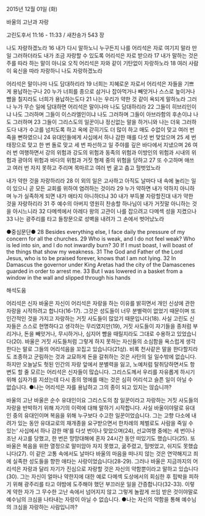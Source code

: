 2015년 12월 01일 (화)

바울의 고난과 자랑 



고린도후서 11:16 - 11:33 / 새찬송가 543 장


나도 자랑하겠노라
16 내가 다시 말하노니 누구든지 나를 어리석은 자로 여기지 말라 만일 그러하더라도 내가 조금 자랑할 수 있도록 어리석은 자로 받으라 17 내가 말하는 것은 주를 따라 하는 말이 아니요 오직 어리석은 자와 같이 기탄없이 자랑하노라 18 여러 사람이 육신을 따라 자랑하니 나도 자랑하겠노라 

어리석은 말이나마 나도 담대하리라 
19 너희는 지혜로운 자로서 어리석은 자들을 기쁘게 용납하는구나 20 누가 너희를 종으로 삼거나 잡아먹거나 빼앗거나 스스로 높이거나 뺨을 칠지라도 너희가 용납하는도다 21 나는 우리가 약한 것 같이 욕되게 말하노라 그러나 누가 무슨 일에 담대하면 어리석은 말이나마 나도 담대하리라 22 그들이 히브리인이냐 나도 그러하며 그들이 이스라엘인이냐 나도 그러하며 그들이 아브라함의 후손이냐 나도 그러하며 23 그들이 그리스도의 일꾼이냐 정신없는 말을 하거니와 나는 더욱 그러하도다 내가 수고를 넘치도록 하고 옥에 갇히기도 더 많이 하고 매도 수없이 맞고 여러 번 죽을 뻔하였으니 24 유대인들에게 사십에서 하나 감한 매를 다섯 번 맞았으며 25 세 번 태장으로 맞고 한 번 돌로 맞고 세 번 파선하고 일 주야를 깊은 바다에서 지냈으며 26 여러 번 여행하면서 강의 위험과 강도의 위험과 동족의 위험과 이방인의 위험과 시내의 위험과 광야의 위험과 바다의 위험과 거짓 형제 중의 위험을 당하고 27 또 수고하며 애쓰고 여러 번 자지 못하고 주리며 목마르고 여러 번 굶고 춥고 헐벗었노라 

내가 약한 것을 자랑하리라
28 이 외의 일은 고사하고 아직도 날마다 내 속에 눌리는 일이 있으니 곧 모든 교회를 위하여 염려하는 것이라 29 누가 약하면 내가 약하지 아니하며 누가 실족하게 되면 내가 애타지 아니하더냐 30 내가 부득불 자랑할진대 내가 약한 것을 자랑하리라 31 주 예수의 아버지 영원히 찬송할 하나님이 내가 거짓말 아니하는 것을 아시느니라 32 다메섹에서 아레다 왕의 고관이 나를 잡으려고 다메섹 성을 지켰으나 33 나는 광주리를 타고 들창문으로 성벽을 내려가 그 손에서 벗어났노라

●중심문단● 28 Besides everything else, I face daily the pressure of my concern for all the churches. 29 Who is weak, and I do not feel weak? Who is led into sin, and I do not inwardly burn? 30 If I must boast, I will boast of the things that show my weakness. 31 The God and Father of the Lord Jesus, who is to be praised forever, knows that I am not lying. 32 In Damascus the governor under King Aretas had the city of the Damascenes guarded in order to arrest me. 33 But I was lowered in a basket from a window in the wall and slipped through his hands

해석도움





어리석은 신자 
바울은 자신이 어리석은 자랑을 하는 이유를 밝히면서 개인 신상에 관한 자랑을 시작하려고 합니다(16-17). 그것은 성도들이 너무 분별력이 없었기 때문이며 또 인간적인 것을 가지고 자랑하는 거짓 사도들이 많았기 때문입니다(18). 사실 고린도 신자들은 스스로 현명하다고 생각하는 무리였지만(19), 거짓 사도들이 자기들을 종처럼 부리거나, 돈을 빼앗거나, 무시하거나, 심지어 뺨을 때릴지라도 그대로 수용하고 있었습니다(20). 바울은 거짓 사도들처럼 그렇게 하지 못하는 자신들의 소심함을 욕스럽게 생각한다는 말로 그들의 어리석음을 꼬집고 있습니다(21상). 비록 천사같은 말을 한다할지라도 조종하고 군림하는 것과 교묘하게 돈을 갈취하는 것은 사탄의 일 일수밖에 없습니다. 하지만 오늘날도 헛된 인간의 자랑 앞에서 분별력을 잃고, 노예처럼 탈취당하면서도 항변도 할 줄 모르는 어리석은 신자들이 많습니다. 그리스도께서 우리를 자유롭게 하시기 위해 십자가를 지셨는데 다시 종의 멍에를 매는 것은 심히 어리석고 슬픈 일이 아닐 수 없습니다. 
●나는 어리석은 자를 용납하고 그의 종이 되고 있지는 않습니까?

바울의 고난 
바울은 순수 유대인이요 그리스도의 참 일꾼이라고 자랑하는 거짓 사도들의 자랑을 반박하기 위해 자기의 이력에 대해 말하기 시작합니다. 사실 바울이야말로 유대인 중의 유대인이며 복음을 위해 누구보다 수고한 일꾼이었습니다. 그는 고향 다소에 내려가 있는 동안 유대교로의 재개종을 요구받으면서 한차례의 체벌로도 사람을 죽일 수 있는‘ 사십에서 하나 감한 매’를 다섯 번이나 맞았으며(24), 선교여행 중에는 세 번이나 조난 사고를 당했고, 한 번은 망망대해에 혼자 24시간 동안 떠있기도 했습니다(25). 또 바울은 복음을 위한 열정으로 말미암아 자지 못했고, 굶주렸고, 헐벗었고, 쉬지도 못했습니다(27). 이 같은 고통 속에서도 날마다 바울의 마음을 떠나지 않는 것은 연약해지고 죄에 실족한 성도들을 향한 애타는 사랑이었습니다(28-29). 그러나 바울은 지금까지의 어리석은 자랑과 달리 자기가 진심으로 자랑할 것은 자신의 약함뿐이라고 말하고 있습니다(30). 그는 자신이 얼마나 약한지에 대한 예로 다메섹 도상에서의 회심한 후 핍박을 피하기 위해 광주리를 타고 야밤에 도주해야 했던 부끄러운 일을 간증합니다(32-33). 이렇게 약한 자가 그 무수한 고난 속에서 넘어지지 않고 그렇게 놀랍게 쓰임 받은 것이야말로 예수님의 크심을 나타내는 자랑이 아닐 수 없습니다.
●나는 자신의 약함을 통해 예수님의 크심을 자랑하는 사람입니까?